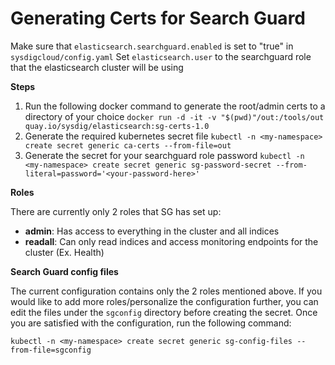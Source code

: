 # Generating Certs for Search Guard
Make sure that `elasticsearch.searchguard.enabled` is set to "true" in `sysdigcloud/config.yaml`
Set `elasticsearch.user` to the searchguard role that the elasticsearch cluster will be using

**Steps**

1. Run the following docker command to generate the root/admin certs to a directory of your choice
`docker run -d -it -v "$(pwd)"/out:/tools/out quay.io/sysdig/elasticsearch:sg-certs-1.0`
2. Generate the required kubernetes secret file 
`kubectl -n <my-namespace> create secret generic ca-certs --from-file=out`
3. Generate the secret for your searchguard role password
`kubectl -n <my-namespace> create secret generic sg-password-secret --from-literal=password='<your-password-here>'`

**Roles**

There are currently only 2 roles that SG has set up:
- **admin**: Has access to everything in the cluster and all indices
- **readall**: Can only read indices and access monitoring endpoints for the cluster (Ex. Health)

**Search Guard config files**

The current configuration contains only the 2 roles mentioned above. If you would like to add more roles/personalize the configuration further, you can edit the files under the `sgconfig` directory before creating the secret. Once you are satisfied with the configuration, run the following command:

`kubectl -n <my-namespace> create secret generic sg-config-files --from-file=sgconfig`
